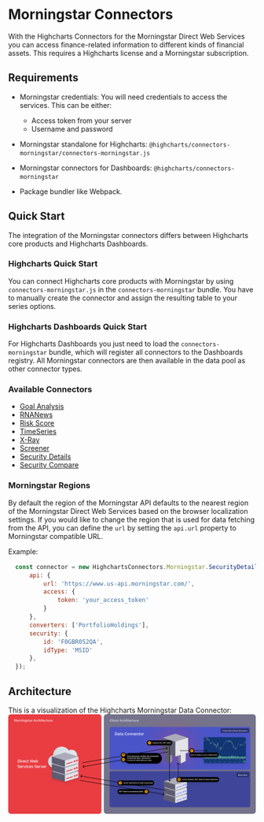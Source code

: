 # Morningstar Connectors

With the Highcharts Connectors for the Morningstar Direct Web Services you can
access finance-related information to different kinds of financial assets. This
requires a Highcharts license and a Morningstar subscription.



## Requirements

* Morningstar credentials: You will need credentials to access the services.
  This can be either:
    - Access token from your server
    - Username and password

* Morningstar standalone for Highcharts:
  `@highcharts/connectors-morningstar/connectors-morningstar.js`

* Morningstar connectors for Dashboards:
  `@highcharts/connectors-morningstar`

* Package bundler like Webpack.



## Quick Start

The integration of the Morningstar connectors differs between Highcharts core
products and Highcharts Dashboards.



### Highcharts Quick Start

You can connect Highcharts core products with Morningstar by using
`connectors-morningstar.js` in the `connectors-morningstar` bundle. You have to manually create the connector and
assign the resulting table to your series options.



### Highcharts Dashboards Quick Start

For Highcharts Dashboards you just need to load the `connectors-morningstar`
bundle, which will register all connectors to the Dashboards registry. All
Morningstar connectors are then available in the data pool as other connector
types.



### Available Connectors

* [Goal Analysis](https://www.highcharts.com/docs/morningstar/goal-analysis)
* [RNANews](https://www.highcharts.com/docs/morningstar/regulatory-news-announcements)
* [Risk Score](https://www.highcharts.com/docs/morningstar/risk-score)
* [TimeSeries](https://www.highcharts.com/docs/morningstar/time-series/time-series)
* [X-Ray](https://www.highcharts.com/docs/morningstar/x-ray)
* [Screener](https://www.highcharts.com/docs/morningstar/screeners/screener)
* [Security Details](https://www.highcharts.com/docs/morningstar/security-details)
* [Security Compare](https://www.highcharts.com/docs/morningstar/security-compare)

### Morningstar Regions

By default the region of the Morningstar API defaults to the nearest region of
the Morningstar Direct Web Services based on the browser localization settings.
If you would like to change the region that is used for data fetching from the API,
you can define the `url` by setting the `api.url` property to Morningstar
compatible URL.

Example:

```js
  const connector = new HighchartsConnectors.Morningstar.SecurityDetailsConnector({
      api: {
          url: 'https://www.us-api.morningstar.com/',
          access: {
              token: 'your_access_token'
          }
      },
      converters: ['PortfolioHoldings'],
      security: {
          id: 'F0GBR052QA',
          idType: 'MSID'
      },
  });
```

## Architecture
This is a visualization of the Highcharts Morningstar Data Connector:
![Highcharts Morningstar Data Connector Architecture](../connectors/assets/morningstar-architecture.png)
